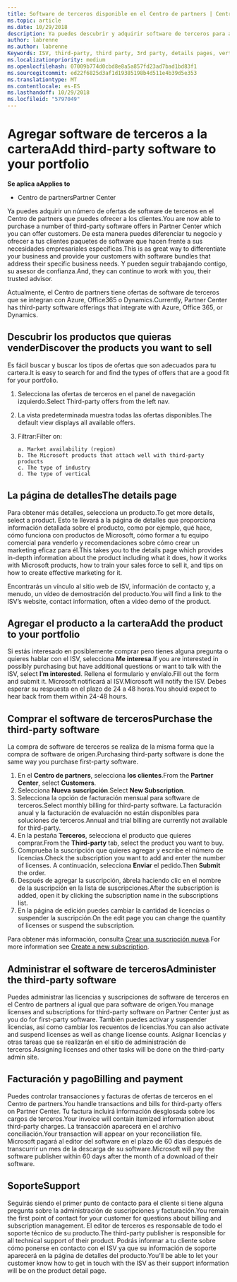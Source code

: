 ```yaml
---
title: Software de terceros disponible en el Centro de partners | Centro de partners
ms.topic: article
ms.date: 10/29/2018
description: Ya puedes descubrir y adquirir software de terceros para agregar a la cartera que ofreces a los clientes.
author: labrenne
ms.author: labrenne
Keywords: ISV, third-party, third party, 3rd party, details pages, vertical software, software publisher
ms.localizationpriority: medium
ms.openlocfilehash: 07009b774d0cbd8e8a5a857fd23ad7bad1bd83f1
ms.sourcegitcommit: ed22f6825d3af1d19385198b4d511e4b39d5e353
ms.translationtype: MT
ms.contentlocale: es-ES
ms.lasthandoff: 10/29/2018
ms.locfileid: "5797049"
---
```

# <a name="add-third-party-software-to-your-portfolio"></a><span data-ttu-id="49c77-103">Agregar software de terceros a la cartera</span><span class="sxs-lookup"><span data-stu-id="49c77-103">Add third-party software to your portfolio</span></span>

**<span data-ttu-id="49c77-104">Se aplica a</span><span class="sxs-lookup"><span data-stu-id="49c77-104">Applies to</span></span>** 

- <span data-ttu-id="49c77-105">Centro de partners</span><span class="sxs-lookup"><span data-stu-id="49c77-105">Partner Center</span></span>


<span data-ttu-id="49c77-106">Ya puedes adquirir un número de ofertas de software de terceros en el Centro de partners que puedes ofrecer a los clientes.</span><span class="sxs-lookup"><span data-stu-id="49c77-106">You are now able to purchase a number of third-party software offers in Partner Center which you can offer customers.</span></span> <span data-ttu-id="49c77-107">De esta manera puedes diferenciar tu negocio y ofrecer a tus clientes paquetes de software que hacen frente a sus necesidades empresariales específicas.</span><span class="sxs-lookup"><span data-stu-id="49c77-107">This is as great way to differentiate your business and provide your customers with software bundles that address their specific business needs.</span></span> <span data-ttu-id="49c77-108">Y pueden seguir trabajando contigo, su asesor de confianza.</span><span class="sxs-lookup"><span data-stu-id="49c77-108">And, they can continue to work with you, their trusted advisor.</span></span>

<span data-ttu-id="49c77-109">Actualmente, el Centro de partners tiene ofertas de software de terceros que se integran con Azure, Office365 o Dynamics.</span><span class="sxs-lookup"><span data-stu-id="49c77-109">Currently, Partner Center has third-party software offerings that integrate with Azure, Office 365, or Dynamics.</span></span>

## <a name="discover-the-products-you-want-to-sell"></a><span data-ttu-id="49c77-110">Descubrir los productos que quieras vender</span><span class="sxs-lookup"><span data-stu-id="49c77-110">Discover the products you want to sell</span></span>

<span data-ttu-id="49c77-111">Es fácil buscar y buscar los tipos de ofertas que son adecuados para tu cartera.</span><span class="sxs-lookup"><span data-stu-id="49c77-111">It is easy to search for and find the types of offers that are a good fit for your portfolio.</span></span> 
1.  <span data-ttu-id="49c77-112">Selecciona las ofertas de terceros en el panel de navegación izquierdo.</span><span class="sxs-lookup"><span data-stu-id="49c77-112">Select Third-party offers from the left nav.</span></span> 
2.  <span data-ttu-id="49c77-113">La vista predeterminada muestra todas las ofertas disponibles.</span><span class="sxs-lookup"><span data-stu-id="49c77-113">The default view displays all available offers.</span></span> 
3.  <span data-ttu-id="49c77-114">Filtrar:</span><span class="sxs-lookup"><span data-stu-id="49c77-114">Filter on:</span></span>

        a. Market availability (region) 
        b. The Microsoft products that attach well with third-party products  
        c. The type of industry 
        d. The type of vertical 

## <a name="the-details-page"></a><span data-ttu-id="49c77-115">La página de detalles</span><span class="sxs-lookup"><span data-stu-id="49c77-115">The details page</span></span>

<span data-ttu-id="49c77-116">Para obtener más detalles, selecciona un producto.</span><span class="sxs-lookup"><span data-stu-id="49c77-116">To get more details, select a product.</span></span> <span data-ttu-id="49c77-117">Esto te llevará a la página de detalles que proporciona información detallada sobre el producto, como por ejemplo, qué hace, cómo funciona con productos de Microsoft, cómo formar a tu equipo comercial para venderlo y recomendaciones sobre cómo crear un marketing eficaz para él.</span><span class="sxs-lookup"><span data-stu-id="49c77-117">This takes you to the details page which provides in-depth information about the product including what it does, how it works with Microsoft products, how to train your sales force to sell it, and tips on how to create effective marketing for it.</span></span> 

<span data-ttu-id="49c77-118">Encontrarás un vínculo al sitio web de ISV, información de contacto y, a menudo, un vídeo de demostración del producto.</span><span class="sxs-lookup"><span data-stu-id="49c77-118">You will find a link to the ISV’s website, contact information, often a video demo of the product.</span></span> 

## <a name="add-the-product-to-your-portfolio"></a><span data-ttu-id="49c77-119">Agregar el producto a la cartera</span><span class="sxs-lookup"><span data-stu-id="49c77-119">Add the product to your portfolio</span></span>

<span data-ttu-id="49c77-120">Si estás interesado en posiblemente comprar pero tienes alguna pregunta o quieres hablar con el ISV, selecciona **Me interesa**.</span><span class="sxs-lookup"><span data-stu-id="49c77-120">If you are interested in possibly purchasing but have additional questions or want to talk with the ISV, select **I’m interested**.</span></span> <span data-ttu-id="49c77-121">Rellena el formulario y envíalo.</span><span class="sxs-lookup"><span data-stu-id="49c77-121">Fill out the form and submit it.</span></span> <span data-ttu-id="49c77-122">Microsoft notificará al ISV.</span><span class="sxs-lookup"><span data-stu-id="49c77-122">Microsoft will notify the ISV.</span></span> <span data-ttu-id="49c77-123">Debes esperar su respuesta en el plazo de 24 a 48 horas.</span><span class="sxs-lookup"><span data-stu-id="49c77-123">You should expect to hear back from them within 24-48 hours.</span></span> 

## <a name="purchase-the-third-party-software"></a><span data-ttu-id="49c77-124">Comprar el software de terceros</span><span class="sxs-lookup"><span data-stu-id="49c77-124">Purchase the third-party software</span></span>

<span data-ttu-id="49c77-125">La compra de software de terceros se realiza de la misma forma que la compra de software de origen.</span><span class="sxs-lookup"><span data-stu-id="49c77-125">Purchasing third-party software is done the same way you purchase first-party software.</span></span> 

1.  <span data-ttu-id="49c77-126">En el **Centro de partners**, selecciona **los clientes**.</span><span class="sxs-lookup"><span data-stu-id="49c77-126">From the **Partner Center**, select **Customers**.</span></span>
2.  <span data-ttu-id="49c77-127">Selecciona **Nueva suscripción**.</span><span class="sxs-lookup"><span data-stu-id="49c77-127">Select **New Subscription**.</span></span>
3.  <span data-ttu-id="49c77-128">Selecciona la opción de facturación mensual para software de terceros.</span><span class="sxs-lookup"><span data-stu-id="49c77-128">Select monthly billing for third-party software.</span></span> <span data-ttu-id="49c77-129">La facturación anual y la facturación de evaluación no están disponibles para soluciones de terceros.</span><span class="sxs-lookup"><span data-stu-id="49c77-129">Annual and trial billing are currently not available for third-party.</span></span>
4.  <span data-ttu-id="49c77-130">En la pestaña **Terceros**, selecciona el producto que quieres comprar.</span><span class="sxs-lookup"><span data-stu-id="49c77-130">From the **Third-party** tab, select the product you want to buy.</span></span>
5.  <span data-ttu-id="49c77-131">Comprueba la suscripción que quieres agregar y escribe el número de licencias.</span><span class="sxs-lookup"><span data-stu-id="49c77-131">Check the subscription you want to add and enter the number of licenses.</span></span> <span data-ttu-id="49c77-132">A continuación, selecciona **Enviar** el pedido.</span><span class="sxs-lookup"><span data-stu-id="49c77-132">Then **Submit** the order.</span></span>
6.  <span data-ttu-id="49c77-133">Después de agregar la suscripción, ábrela haciendo clic en el nombre de la suscripción en la lista de suscripciones.</span><span class="sxs-lookup"><span data-stu-id="49c77-133">After the subscription is added, open it by clicking the subscription name in the subscriptions list.</span></span> 
7.  <span data-ttu-id="49c77-134">En la página de edición puedes cambiar la cantidad de licencias o suspender la suscripción.</span><span class="sxs-lookup"><span data-stu-id="49c77-134">On the edit page you can change the quantity of licenses or suspend the subscription.</span></span>

<span data-ttu-id="49c77-135">Para obtener más información, consulta [Crear una suscripción nueva](create-a-new-subscription.md).</span><span class="sxs-lookup"><span data-stu-id="49c77-135">For more information see [Create a new subscription](create-a-new-subscription.md).</span></span>

## <a name="administer-the-third-party-software"></a><span data-ttu-id="49c77-136">Administrar el software de terceros</span><span class="sxs-lookup"><span data-stu-id="49c77-136">Administer the third-party software</span></span>

<span data-ttu-id="49c77-137">Puedes administrar las licencias y suscripciones de software de terceros en el Centro de partners al igual que para software de origen.</span><span class="sxs-lookup"><span data-stu-id="49c77-137">You manage licenses and subscriptions for third-party software on Partner Center just as you do for first-party software.</span></span> <span data-ttu-id="49c77-138">También puedes activar y suspender licencias, así como cambiar los recuentos de licencias.</span><span class="sxs-lookup"><span data-stu-id="49c77-138">You can also activate and suspend licenses as well as change license counts.</span></span> <span data-ttu-id="49c77-139">Asignar licencias y otras tareas que se realizarán en el sitio de administración de terceros.</span><span class="sxs-lookup"><span data-stu-id="49c77-139">Assigning licenses and other tasks will be done on the third-party admin site.</span></span>

## <a name="billing-and-payment"></a><span data-ttu-id="49c77-140">Facturación y pago</span><span class="sxs-lookup"><span data-stu-id="49c77-140">Billing and payment</span></span>

<span data-ttu-id="49c77-141">Puedes controlar transacciones y facturas de ofertas de terceros en el Centro de partners.</span><span class="sxs-lookup"><span data-stu-id="49c77-141">You handle transactions and bills for third-party offers on Partner Center.</span></span> <span data-ttu-id="49c77-142">Tu factura incluirá información desglosada sobre los cargos de terceros.</span><span class="sxs-lookup"><span data-stu-id="49c77-142">Your invoice will contain itemized information about third-party charges.</span></span> <span data-ttu-id="49c77-143">La transacción aparecerá en el archivo conciliación.</span><span class="sxs-lookup"><span data-stu-id="49c77-143">Your transaction will appear on your reconciliation file.</span></span> <span data-ttu-id="49c77-144">Microsoft pagará al editor del software en el plazo de 60 días después de transcurrir un mes de la descarga de su software.</span><span class="sxs-lookup"><span data-stu-id="49c77-144">Microsoft will pay the software publisher within 60 days after the month of a download of their software.</span></span> 

## <a name="support"></a><span data-ttu-id="49c77-145">Soporte</span><span class="sxs-lookup"><span data-stu-id="49c77-145">Support</span></span>

<span data-ttu-id="49c77-146">Seguirás siendo el primer punto de contacto para el cliente si tiene alguna pregunta sobre la administración de suscripciones y facturación.</span><span class="sxs-lookup"><span data-stu-id="49c77-146">You remain the first point of contact for your customer for questions about billing and subscription management.</span></span> <span data-ttu-id="49c77-147">El editor de terceros es responsable de todo el soporte técnico de su producto.</span><span class="sxs-lookup"><span data-stu-id="49c77-147">The third-party publisher is responsible for all technical support of their product.</span></span> <span data-ttu-id="49c77-148">Podrás informar a tu cliente sobre cómo ponerse en contacto con el ISV ya que su información de soporte aparecerá en la página de detalles del producto.</span><span class="sxs-lookup"><span data-stu-id="49c77-148">You’ll be able to let your customer know how to get in touch with the ISV as their support information will be on the product detail page.</span></span>

